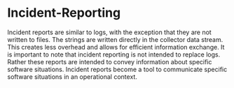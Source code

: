Incident-Reporting
==================

Incident reports are similar to logs, with the exception that they are not written to files. The strings are written directly in the collector data stream. This creates less overhead and allows for efficient information exchange. It is important to note that incident reporting is not intended to replace logs. Rather these reports are intended to convey information about specific software situations. Incident reports become a tool to communicate specific software situations in an  operational context.